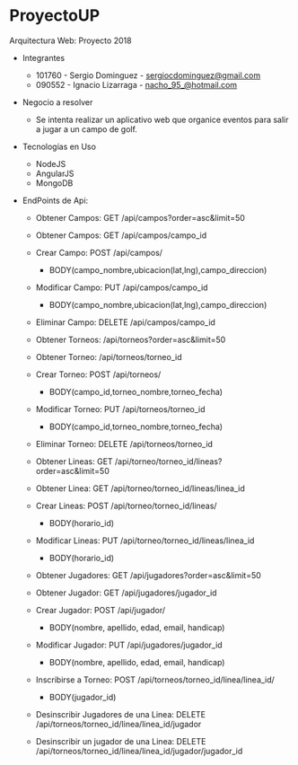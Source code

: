   # ProyectoUP
  Arquitectura Web: Proyecto 2018
  
  * Integrantes
    - 101760 - Sergio Dominguez  - sergiocdominguez@gmail.com 
    - 090552 - Ignacio Lizarraga - nacho_95_@hotmail.com
  
  * Negocio a resolver
    - Se intenta realizar un aplicativo web que organice eventos para salir a jugar a un campo de golf.
  
  * Tecnologías en Uso
    - NodeJS
    - AngularJS
    - MongoDB
    
  * EndPoints de Api:
  
    - Obtener Campos: GET /api/campos?order=asc&limit=50
    - Obtener Campos: GET /api/campos/campo_id
    - Crear Campo: POST /api/campos/ 
      - BODY(campo_nombre,ubicacion(lat,lng),campo_direccion) 
    - Modificar Campo: PUT /api/campos/campo_id
      - BODY(campo_nombre,ubicacion(lat,lng),campo_direccion) 
    - Eliminar Campo: DELETE /api/campos/campo_id
    
    - Obtener Torneos: /api/torneos?order=asc&limit=50
    - Obtener Torneo: /api/torneos/torneo_id
    - Crear Torneo: POST /api/torneos/
      - BODY(campo_id,torneo_nombre,torneo_fecha) 
    - Modificar Torneo: PUT /api/torneos/torneo_id 
      - BODY(campo_id,torneo_nombre,torneo_fecha)
    - Eliminar Torneo: DELETE /api/torneos/torneo_id
    
    - Obtener Lineas: GET /api/torneo/torneo_id/lineas?order=asc&limit=50
    - Obtener Linea: GET /api/torneo/torneo_id/lineas/linea_id
    - Crear Lineas: POST /api/torneo/torneo_id/lineas/
      - BODY(horario_id)
    - Modificar Lineas: PUT /api/torneo/torneo_id/lineas/linea_id
      - BODY(horario_id)
      
    - Obtener Jugadores: GET /api/jugadores?order=asc&limit=50
    - Obtener Jugador: GET /api/jugadores/jugador_id
    - Crear Jugador: POST /api/jugador/
      - BODY(nombre, apellido, edad, email, handicap)
    - Modificar Jugador: PUT /api/jugadores/jugador_id
      - BODY(nombre, apellido, edad, email, handicap)
    
    - Inscribirse a Torneo: POST /api/torneos/torneo_id/linea/linea_id/
      - BODY(jugador_id)
    - Desinscribir Jugadores de una Linea:  DELETE /api/torneos/torneo_id/linea/linea_id/jugador
    - Desinscribir un jugador de una Linea: DELETE /api/torneos/torneo_id/linea/linea_id/jugador/jugador_id
    
    
    
    
